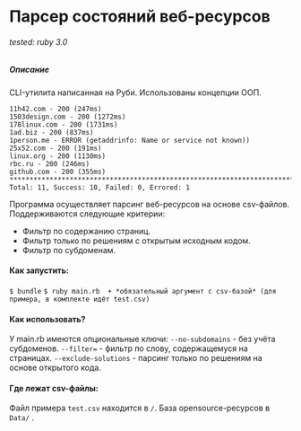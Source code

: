 # Парсер состояний веб-ресурсов

###### tested: ruby 3.0

##### Описание
CLI-утилита написанная на Руби. Использованы концепции ООП.

```
11h42.com - 200 (247ms)
1503design.com - 200 (1272ms)
178linux.com - 200 (1731ms)
1ad.biz - 200 (837ms)
1person.me - ERROR (getaddrinfo: Name or service not known))
25x52.com - 200 (191ms)
linux.org - 200 (1130ms)
rbc.ru - 200 (246ms)
github.com - 200 (355ms)
********************************************************************************
Total: 11, Success: 10, Failed: 0, Errored: 1
```

Программа осуществляет парсинг веб-ресурсов на основе csv-файлов.
Поддерживаются следующие критерии:

* Фильтр по содержанию страниц.
* Фильтр только по решениям с открытым исходным кодом.
* Фильтр по субдоменам.

#### Как запустить:
```$ bundle```
```$ ruby main.rb  + *обязательный аргумент с csv-базой* (для примера, в комплекте идёт test.csv)```

#### Как использовать?
У main.rb имеются опциональные ключи:
```--no-subdomains``` - без учёта субдоменов.
```--filter=``` - фильтр по слову, содержащемуся на страницах.
```--exclude-solutions``` - парсинг только по решениям на основе открытого кода.

#### Где лежат csv-файлы:
Файл примера ```test.csv``` находится в ```/```. База opensource-ресурсов в ```Data/``` .
